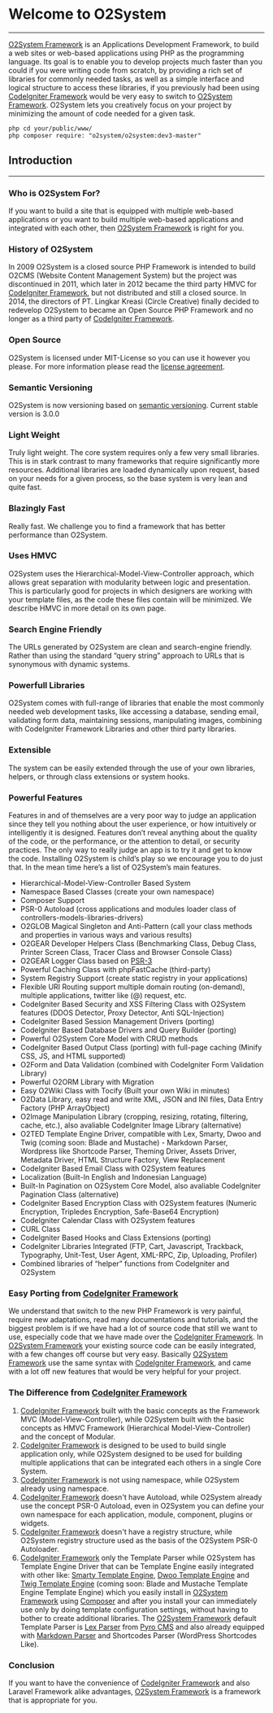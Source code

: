 # Welcome to O2System #
-----------------------
[O2System Framework](http://o2system.center "O2System Official Website") is an Applications Development Framework, to build a web sites or web-based applications using PHP as the programming language. Its goal is to enable you to develop projects much faster than you could if you were writing code from scratch, by providing a rich set of libraries for commonly needed tasks, as well as a simple interface and logical structure to access these libraries, if you previously had been using [CodeIgniter Framework](http://codeigniter.com "CodeIgniter Official Website") would be very easy to switch to [O2System Framework](http://o2system.center "O2System Official Website"). O2System lets you creatively focus on your project by minimizing the amount of code needed for a given task.

```
php cd your/public/www/
php composer require: "o2system/o2system:dev3-master"
```

## Introduction ##
------------------
### Who is O2System For? ###
If you want to build a site that is equipped with multiple web-based applications or you want to build multiple web-based applications and integrated with each other, then [O2System Framework](http://o2system.center "O2System Official Website") is right for you.

### History of O2System ###
In 2009 O2System is a closed source PHP Framework is intended to build O2CMS (Website Content Management System) but the project was discontinued in 2011, which later in 2012 became the third party HMVC for [CodeIgniter Framework](http://codeigniter.com "CodeIgniter Official Website"), but not distributed and still a closed source. In 2014, the directors of PT. Lingkar Kreasi (Circle Creative) finally decided to redevelop O2System to became an Open Source PHP Framework and no longer as a third party of [CodeIgniter Framework](http://codeigniter.com "CodeIgniter Official Website").

### Open Source ###
O2System is licensed under MIT-License so you can use it however you please. For more information please read the [license agreement](#License).

### Semantic Versioning ###
O2System is now versioning based on [semantic versioning](http://semver.org). Current stable version is 3.0.0

### Light Weight ###
Truly light weight. The core system requires only a few very small libraries. This is in stark contrast to many frameworks that require significantly more resources. Additional libraries are loaded dynamically upon request, based on your needs for a given process, so the base system is very lean and quite fast.

### Blazingly Fast ###
Really fast. We challenge you to find a framework that has better performance than O2System.

### Uses HMVC ###
O2System uses the Hierarchical-Model-View-Controller approach, which allows great separation with modularity between logic and presentation. This is particularly good for projects in which designers are working with your template files, as the code these files contain will be minimized. We describe HMVC in more detail on its own page.

### Search Engine Friendly ###
The URLs generated by O2System are clean and search-engine friendly. Rather than using the standard “query string” approach to URLs that is synonymous with dynamic systems.

### Powerfull Libraries ###
O2System comes with full-range of libraries that enable the most commonly needed web development tasks, like accessing a database, sending email, validating form data, maintaining sessions, manipulating images, combining with CodeIgniter Framework Libraries and other third party libraries.

### Extensible ###
The system can be easily extended through the use of your own libraries, helpers, or through class extensions or system hooks.

### Powerful Features ### 
Features in and of themselves are a very poor way to judge an application since they tell you nothing about the user experience, or how intuitively or intelligently it is designed. Features don’t reveal anything about the quality of the code, or the performance, or the attention to detail, or security practices. The only way to really judge an app is to try it and get to know the code. Installing O2System is child’s play so we encourage you to do just that. In the mean time here’s a list of O2System’s main features.

- Hierarchical-Model-View-Controller Based System
- Namespace Based Classes (create your own namespace)
- Composer Support
- PSR-0 Autoload (cross applications and modules loader class of controllers-models-libraries-drivers)
- O2GLOB Magical Singleton and Anti-Pattern (call your class methods and properties in various ways and various results)
- O2GEAR Developer Helpers Class (Benchmarking Class, Debug Class, Printer Screen Class, Tracer Class and Browser Console Class)
- O2GEAR Logger Class based on [PSR-3](http://www.php-fig.org/psr/psr-3/)
- Powerful Caching Class with phpFastCache (third-party)
- System Registry Support (create static registry in your applications)
- Flexible URI Routing support multiple domain routing (on-demand), multiple applications, twitter like (@) request, etc.
- CodeIgniter Based Security and XSS Filtering Class with O2System features (DDOS Detector, Proxy Detector, Anti SQL-Injection)
- CodeIgniter Based Session Management Drivers (porting)
- CodeIgniter Based Database Drivers and Query Builder (porting)
- Powerful O2System Core Model with CRUD methods
- CodeIgniter Based Output Class (porting) with full-page caching (Minify CSS, JS, and HTML supported)
- O2Form and Data Validation (combined with CodeIgniter Form Validation Library)
- Powerful O2ORM Library with Migration
- Easy O2Wiki Class with Tocify (Built your own Wiki in minutes)
- O2Data Library, easy read and write XML, JSON and INI files, Data Entry Factory (PHP ArrayObject)
- O2Image Manipulation Library (cropping, resizing, rotating, filtering, cache, etc.), also avaliable CodeIgniter Image Library (alternative)
- O2TED Template Engine Driver, compatible with Lex, Smarty, Dwoo and Twig (coming soon: Blade and Mustache) - Markdown Parser, Wordpress like Shortcode Parser, Theming Driver, Assets Driver, Metadata Driver, HTML Structure Factory, View Replacement
- CodeIgniter Based Email Class with O2System features
- Localization (Built-In English and Indonesian Language)
- Built-In Pagination on O2System Core Model, also avaliable CodeIgniter Pagination Class (alternative)
- CodeIgniter Based Encryption Class with O2System features (Numeric Encryption, Tripledes Encryption, Safe-Base64 Encryption)
- CodeIgniter Calendar Class with O2System features
- CURL Class
- CodeIgniter Based Hooks and Class Extensions (porting)
- CodeIgniter Libraries Integrated (FTP, Cart, Javascript, Trackback, Typography, Unit-Test, User Agent, XML-RPC, Zip, Uploading, Profiler)
- Combined libraries of “helper” functions from CodeIgniter and O2System

### Easy Porting from [CodeIgniter Framework](http://codeigniter.com "CodeIgniter Official Website") ###
We understand that switch to the new PHP Framework is very painful, require new adaptations, read many documentations and tutorials, and the biggest problem is if we have had a lot of source code that still we want to use, especially code that we have made over the [CodeIgniter Framework](http://codeigniter.com "CodeIgniter Official Website"). In [O2System Framework](http://o2system.center "O2System Official Website") your existing source code can be easily integrated, with a few changes off course but very easy. Basically [O2System Framework](http://o2system.center "O2System Official Website") use the same syntax with [CodeIgniter Framework](http://codeigniter.com "CodeIgniter Official Website"), and came with a lot off new features that would be very helpful for your project.

### The Difference from [CodeIgniter Framework](http://codeigniter.com "CodeIgniter Official Website") ###
1. [CodeIgniter Framework](http://codeigniter.com "CodeIgniter Official Website") built with the basic concepts as the Framework MVC (Model-View-Controller), while O2System built with the basic concepts as HMVC Framework (Hierarchical Model-View-Controller) and the concept of Modular.
2. [CodeIgniter Framework](http://codeigniter.com "CodeIgniter Official Website") is designed to be used to build single application only, while O2System designed to be used for building multiple applications that can be integrated each others in a single Core System.
3. [CodeIgniter Framework](http://codeigniter.com "CodeIgniter Official Website") is not using namespace, while O2System already using namespace.
4. [CodeIgniter Framework](http://codeigniter.com "CodeIgniter Official Website") doesn't have Autoload, while O2System already use the concept PSR-0 Autoload, even in O2System you can define your own namespace for each application, module, component, plugins or widgets.
5. [CodeIgniter Framework](http://codeigniter.com "CodeIgniter Official Website") doesn't have a registry structure, while O2System registry structure used as the basis of the O2System PSR-0 Autoloader.
6. [CodeIgniter Framework](http://codeigniter.com "CodeIgniter Official Website") only the Template Parser while O2System has Template Engine Driver that can be Template Engine easily integrated with other like: [Smarty Template Engine](http://www.smarty.net/ "Smarty Official Website"), [Dwoo Template Engine](http://dwoo.org "Dwoo Official Website") and [Twig Template Engine](http://twig.sensiolabs.org/ "Twig Official Website") (coming soon: Blade and Mustache Template Engine Template Engine) which you easily install in [O2System Framework](http://o2system.center "O2System Official Website") using [Composer](http://getcomposer.org "Composer Official Website") and after you install your can immediately use only by doing template configuration settings, without having to bother to create additional libraries. The [O2System Framework](http://o2system.center "O2System Official Website") default Template Parser is [Lex Parser](https://github.com/pyrocms/lex) from [Pyro CMS](http://pyrocms.com) and also already equipped with [Markdown Parser](http://parsedown.org) and Shortcodes Parser (WordPress Shortcodes Like).

### Conclusion ###
If you want to have the convenience of [CodeIgniter Framework](http://codeigniter.com "CodeIgniter Official Website") and also Laravel Framework alike advantages, [O2System Framework](http://o2system.center "O2System Official Website") is a framework that is appropriate for you.